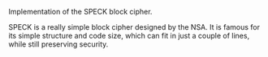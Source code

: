 Implementation of the SPECK block cipher.

SPECK is a really simple block cipher designed by the NSA. It is famous for its simple
structure and code size, which can fit in just a couple of lines, while still preserving
security.
